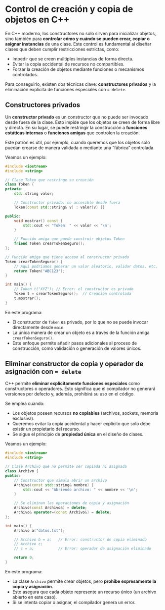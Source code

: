 # Control de creación y copia de objetos en C++

En C++ moderno, los constructores no solo sirven para inicializar objetos, sino también para **controlar cómo y cuándo se pueden crear, copiar o asignar instancias** de una clase.
Este control es fundamental al diseñar clases que deben cumplir restricciones estrictas, como:

* Impedir que se creen múltiples instancias de forma directa.
* Evitar la copia accidental de recursos no compartibles.
* Forzar la creación de objetos mediante funciones o mecanismos controlados.

Para conseguirlo, existen dos técnicas clave: **constructores privados** y la eliminación explícita de funciones especiales con `= delete`.


## Constructores privados

Un **constructor privado** es un constructor que no puede ser invocado desde fuera de la clase. Esto impide que los objetos se creen de forma libre y directa. En su lugar, se puede restringir la construcción a **funciones estáticas internas** o **funciones amigas** que controlen la creación.

Este patrón es útil, por ejemplo, cuando queremos que los objetos solo puedan crearse de manera validada o mediante una “fábrica” controlada.

Veamos un ejemplo:

```cpp
#include <iostream>
#include <string>

// Clase Token que restringe su creación
class Token {
private:
    std::string valor;

    // Constructor privado: no accesible desde fuera
    Token(const std::string& v) : valor(v) {}

public:
    void mostrar() const {
        std::cout << "Token: " << valor << '\n';
    }

    // Función amiga que puede construir objetos Token
    friend Token crearTokenSeguro();
};

// Función amiga que tiene acceso al constructor privado
Token crearTokenSeguro() {
    // Aquí podríamos generar un valor aleatorio, validar datos, etc.
    return Token("ABC123");
}

int main() {
    // Token t("XYZ"); // Error: el constructor es privado
    Token t = crearTokenSeguro();  // Creación controlada
    t.mostrar();
}
```

En este programa:

* El constructor de `Token` es privado, por lo que no se puede invocar directamente desde `main`.
* La única manera de crear un objeto es a través de la función amiga `crearTokenSeguro()`.
* Este enfoque permite añadir pasos adicionales al proceso de construcción, como validación o generación de valores únicos.


## Eliminar constructor de copia y operador de asignación con `= delete`

C++ permite **eliminar explícitamente funciones especiales** como constructores o operadores.
Esto significa que el compilador no generará versiones por defecto y, además, prohibirá su uso en el código.

Se emplea cuando:

* Los objetos poseen recursos **no copiables** (archivos, sockets, memoria exclusiva).
* Queremos evitar la copia accidental y hacer explícito que solo debe existir un propietario del recurso.
* Se sigue el principio de **propiedad única** en el diseño de clases.

Veamos un ejemplo:

```cpp
#include <iostream>
#include <string>

// Clase Archivo que no permite ser copiada ni asignada
class Archivo {
public:
    // Constructor que simula abrir un archivo
    Archivo(const std::string& nombre) {
        std::cout << "Abriendo archivo: " << nombre << '\n';
    }

    // Se eliminan las operaciones de copia y asignación
    Archivo(const Archivo&) = delete;
    Archivo& operator=(const Archivo&) = delete;
};

int main() {
    Archivo a("datos.txt");

    // Archivo b = a;   // Error: constructor de copia eliminado
    // Archivo c;
    // c = a;           // Error: operador de asignación eliminado

    return 0;
}
```

En este programa:

* La clase `Archivo` permite crear objetos, pero **prohíbe expresamente la copia y asignación**.
* Esto asegura que cada objeto represente un recurso único (un archivo abierto en este caso).
* Si se intenta copiar o asignar, el compilador genera un error.

